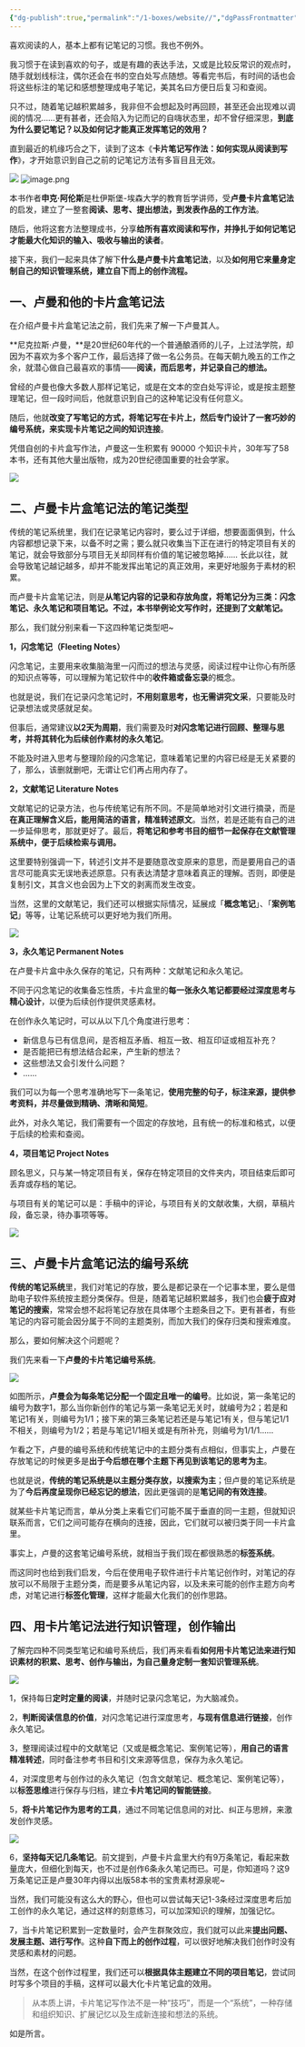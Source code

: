 ```yaml
---
{"dg-publish":true,"permalink":"/1-boxes/website//","dgPassFrontmatter":true}
---
```


喜欢阅读的人，基本上都有记笔记的习惯。我也不例外。

我习惯于在读到喜欢的句子，或是有趣的表达手法，又或是比较反常识的观点时，随手就划线标注，偶尔还会在书的空白处写点随想。等看完书后，有时间的话也会将这些标注的笔记和感想整理成电子笔记，美其名曰方便日后复习和查阅。

只不过，随着笔记越积累越多，我非但不会想起及时再回顾，甚至还会出现难以调阅的情况……更有甚者，还会陷入为记而记的自嗨状态里，却不曾仔细深思，**到底为什么要记笔记？以及如何记才能真正发挥笔记的效用？**

直到最近的机缘巧合之下，读到了这本《**卡片笔记写作法：如何实现从阅读到写作**》，才开始意识到自己之前的记笔记方法有多盲目且无效。

![](https://pic1.zhimg.com/80/v2-b1526f69b7f4fef631b5850cab935990_720w.jpg) ![image.png](https://cdn.jsdelivr.net/gh/zengyincen/img/20230124202815.png)


本书作者**申克·阿伦斯**是杜伊斯堡-埃森大学的教育哲学讲师，受**卢曼卡片盒笔记法**的启发，建立了一整套**阅读、思考、提出想法，到发表作品的工作方法**。

随后，他将这套方法整理成书，分享**给所有喜欢阅读和写作，并挣扎于如何记笔记才能最大化知识的输入、吸收与输出的读者**。

接下来，我们一起来具体了解下**什么是卢曼卡片盒笔记法**，以及**如何用它来量身定制自己的知识管理系统，建立自下而上的创作流程。**

## 一、卢曼和他的卡片盒笔记法

在介绍卢曼卡片盒笔记法之前，我们先来了解一下卢曼其人。

**尼克拉斯·卢曼，**是20世纪60年代的一个普通酿酒师的儿子，上过法学院，却因为不喜欢为多个客户工作，最后选择了做一名公务员。在每天朝九晚五的工作之余，就潜心做自己最喜欢的事情——**阅读，而后思考，并记录自己的想法。**

曾经的卢曼也像大多数人那样记笔记，或是在文本的空白处写评论，或是按主题整理笔记，但一段时间后，他就意识到自己的这种笔记没有任何意义。

随后，他就**改变了写笔记的方式，将笔记写在卡片上，然后专门设计了一套巧妙的编号系统，来实现卡片笔记之间的知识连接**。

凭借自创的卡片盒写作法，卢曼这一生积累有 90000 个知识卡片，30年写了58本书，还有其他大量出版物，成为20世纪德国重要的社会学家。

![](https://pic4.zhimg.com/80/v2-c341f30becebc840fdb53138f70d1643_720w.webp)

  

## 二、卢曼卡片盒笔记法的笔记类型

传统的笔记系统里，我们在记录笔记内容时，要么过于详细，想要面面俱到，什么内容都想记录下来，以备不时之需；要么就只收集当下正在进行的特定项目有关的笔记，就会导致部分与项目无关却同样有价值的笔记被忽略掉…… 长此以往，就会导致笔记越记越多，却并不能发挥出笔记的真正效用，来更好地服务于素材的积累。

而卢曼卡片盒笔记法，则是**从笔记内容的记录和存放角度，将笔记分为三类：闪念笔记、永久笔记和项目笔记。**不过，本书举例论文写作时，还提到了**文献笔记。**

那么，我们就分别来看一下这四种笔记类型吧~

**1，闪念笔记（Fleeting Notes）**

闪念笔记，主要用来收集脑海里一闪而过的想法与灵感，阅读过程中让你心有所感的知识点等等，可以理解为笔记软件中的**收件箱或备忘录**的概念。

也就是说，我们在记录闪念笔记时，**不用刻意思考，也无需讲究文采**，只要能及时记录想法或灵感就足矣。

但事后，通常建议**以2天为周期**，我们需要及时**对闪念笔记进行回顾、整理与思考，并将其转化为后续创作素材的永久笔记**。

不能及时进入思考与整理阶段的闪念笔记，意味着笔记里的内容已经是无关紧要的了，那么，该删就删吧，无谓让它们再占用内存了。

**2，文献笔记 Literature Notes**

文献笔记的记录方法，也与传统笔记有所不同。不是简单地对引文进行摘录，而是**在真正理解含义后，能用简洁的语言，精准转述原文**。当然，若是还能有自己的进一步延伸思考，那就更好了。最后，**将笔记和参考书目的细节一起保存在文献管理系统中，便于后续检索与调用。**

这里要特别强调一下，转述引文并不是要随意改变原来的意思，而是要用自己的语言尽可能真实无误地表述原意。只有表达清楚才意味着真正的理解。否则，即便是复制引文，其含义也会因为上下文的剥离而发生改变。

当然，这里的文献笔记，我们还可以根据实际情况，延展成「**概念笔记**」、「**案例笔记**」等等，让笔记系统可以更好地为我们所用。

  

![](https://pic4.zhimg.com/80/v2-bb02487d059954fe45f2ffd2967c11df_720w.webp)

  

**3，永久笔记 Permanent Notes**

在卢曼卡片盒中永久保存的笔记，只有两种：文献笔记和永久笔记。

不同于闪念笔记的收集备忘性质，卡片盒里的**每一张永久笔记都要经过深度思考与精心设计**，以便为后续创作提供灵感素材。

在创作永久笔记时，可以从以下几个角度进行思考：

-   新信息与已有信息间，是否相互矛盾、相互一致、相互印证或相互补充？
-   是否能把已有想法结合起来，产生新的想法？
-   这些想法又会引发什么问题？
-   ……

我们可以为每一个思考准确地写下一条笔记，**使用完整的句子，标注来源，提供参考资料，并尽量做到精确、清晰和简短**。

此外，对永久笔记，我们需要有一个固定的存放地，且有统一的标准和格式，以便于后续的检索和查阅。

**4，项目笔记 Project Notes**

顾名思义，只与某一特定项目有关，保存在特定项目的文件夹内，项目结束后即可丢弃或存档的笔记。

与项目有关的笔记可以是：手稿中的评论，与项目有关的文献收集，大纲，草稿片段，备忘录，待办事项等等。

![](https://pic4.zhimg.com/80/v2-e8a9d431c4a6cd846aed0f3bb6a59a67_720w.webp)

  

## 三、卢曼卡片盒笔记法的编号系统

**传统的笔记系统**里，我们对笔记的存放，要么是都记录在一个记事本里，要么是借助电子软件系统按主题分类保存。但是，随着笔记越积累越多，我们也会**疲于应对笔记的搜索**，常常会想不起将笔记存放在具体哪个主题条目之下。更有甚者，有些笔记的内容可能会因分属于不同的主题类别，而加大我们的保存归类和搜索难度。

那么，要如何解决这个问题呢？

我们先来看一下**卢曼的卡片笔记编号系统**。

  

![](https://pic4.zhimg.com/80/v2-dab22c0d4ba878b588f36c6e54ff3783_720w.webp)

  

如图所示，**卢曼会为每条笔记分配一个固定且唯一的编号**。比如说，第一条笔记的编号为数字1，那么当你新创作的笔记与第一条笔记无关时，就编号为2；若是和笔记1有关，则编号为1/1；接下来的第三条笔记若还是与笔记1有关，但与笔记1/1不相关，则编号为1/2；若是与笔记1/1相关或是有所补充，则编号为1/1/1……

乍看之下，卢曼的编号系统和传统笔记中的主题分类有点相似，但事实上，卢曼在存放笔记的时候更多是**出于今后想在哪个主题下再见到该笔记的思考为主**。

也就是说，**传统的笔记系统是以主题分类存放，以搜索为主**；但卢曼的笔记系统是为了**今后再度呈现你已经忘记的想法**，因此更强调的是**笔记间的有效连接**。

就某些卡片笔记而言，单从分类上来看它们可能不属于垂直的同一主题，但就知识联系而言，它们之间可能存在横向的连接，因此，它们就可以被归类于同一卡片盒里。

事实上，卢曼的这套笔记编号系统，就相当于我们现在都很熟悉的**标签系统**。

而这同时也给到我们启发，今后在使用电子软件进行卡片笔记创作时，对笔记的存放可以不局限于主题分类，而是要多从笔记内容，以及未来可能的创作主题方向考虑，对笔记进行**标签化管理**，这样才能最大化我们的创作思路。

  

## 四、用卡片笔记法进行知识管理，创作输出

了解完四种不同类型笔记和编号系统后，我们再来看看**如何用卡片笔记法来进行知识素材的积累、思考、创作与输出，为自己量身定制一套知识管理系统**。

![](https://pic1.zhimg.com/80/v2-4dfaae6f5d5614279e589eafd6db0c38_720w.webp)

  

1，保持每日**定时定量的阅读**，并随时记录闪念笔记，为大脑减负。

2，**判断阅读信息的价值**，对闪念笔记进行深度思考，**与现有信息进行链接**，创作永久笔记。

3，整理阅读过程中的文献笔记（又或是概念笔记、案例笔记等），**用自己的语言精准转述**，同时备注参考书目和引文来源等信息，保存为永久笔记。

4，对深度思考与创作过的永久笔记（包含文献笔记、概念笔记、案例笔记等），以**标签思维**进行保存与归档，建立**卡片笔记间的智能链接**。

5，**将卡片笔记作为思考的工具**，通过不同笔记信息间的对比、纠正与思辨，来激发创作灵感。

  

![](https://pic2.zhimg.com/80/v2-54a281c1b413c12b989ee43287ead815_720w.webp)

  

6，**坚持每天记几条笔记**。前文提到，卢曼卡片盒里大约有9万条笔记，看起来数量庞大，但细化到每天，也不过是创作6条永久笔记而已。可是，你知道吗？这9万条笔记正是卢曼30年内得以出版58本书的宝贵素材源泉呢~

当然，我们可能没有这么大的野心，但也可以尝试每天记1-3条经过深度思考后加工创作的永久笔记，通过这样的刻意练习，可以加深知识的理解，加强记忆。

7，当卡片笔记积累到一定数量时，会产生群聚效应，我们就可以此来**提出问题、发展主题、进行写作**。这种**自下而上的创作过程**，可以很好地解决我们创作时没有灵感和素材的问题。

当然，在这个创作过程里，我们还可以**根据具体主题建立不同的项目笔记**，尝试同时写多个项目的手稿，这样可以最大化卡片笔记盒的效用。

> 从本质上讲，卡片笔记写作法不是一种“技巧”，而是一个“系统”，一种存储和组织知识、扩展记忆以及生成新连接和想法的系统。

如是所言。